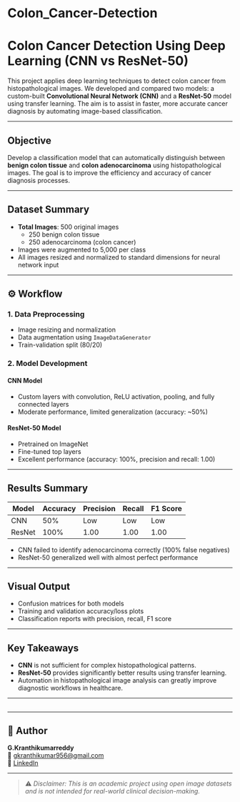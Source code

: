 # Colon_Cancer-Detection

#  Colon Cancer Detection Using Deep Learning (CNN vs ResNet-50)

This project applies deep learning techniques to detect colon cancer from histopathological images. We developed and compared two models: a custom-built **Convolutional Neural Network (CNN)** and a **ResNet-50** model using transfer learning. The aim is to assist in faster, more accurate cancer diagnosis by automating image-based classification.

---

##  Objective

Develop a classification model that can automatically distinguish between **benign colon tissue** and **colon adenocarcinoma** using histopathological images. The goal is to improve the efficiency and accuracy of cancer diagnosis processes.

---

## Dataset Summary

- **Total Images**: 500 original images  
  - 250 benign colon tissue  
  - 250 adenocarcinoma (colon cancer)  
- Images were augmented to 5,000 per class
- All images resized and normalized to standard dimensions for neural network input

---

## ⚙ Workflow

### 1. Data Preprocessing
- Image resizing and normalization
- Data augmentation using `ImageDataGenerator`
- Train-validation split (80/20)

### 2. Model Development
####  CNN Model
- Custom layers with convolution, ReLU activation, pooling, and fully connected layers
- Moderate performance, limited generalization (accuracy: ~50%)

#### ResNet-50 Model
- Pretrained on ImageNet
- Fine-tuned top layers
- Excellent performance (accuracy: 100%, precision and recall: 1.00)

---

## Results Summary

| Model   | Accuracy | Precision | Recall | F1 Score |
|---------|----------|-----------|--------|----------|
| CNN     | 50%      | Low       | Low    | Low      |
| ResNet  | 100%     | 1.00      | 1.00   | 1.00     |

- CNN failed to identify adenocarcinoma correctly (100% false negatives)
- ResNet-50 generalized well with almost perfect performance

---

## Visual Output

- Confusion matrices for both models
- Training and validation accuracy/loss plots
- Classification reports with precision, recall, F1 score

---

##  Key Takeaways

- **CNN** is not sufficient for complex histopathological patterns.
- **ResNet-50** provides significantly better results using transfer learning.
- Automation in histopathological image analysis can greatly improve diagnostic workflows in healthcare.

---

## 
---

## 👤 Author

**G.Kranthikumarreddy**  
📧 [gkranthikumar956@gmail.com](mailto:gkranthikumar956@gmail.com)  
🔗 [LinkedIn](https://www.linkedin.com/in/kranthi-kumar-reddy-g-388911297)

---

> ⚠️ *Disclaimer: This is an academic project using open image datasets and is not intended for real-world clinical decision-making.*
